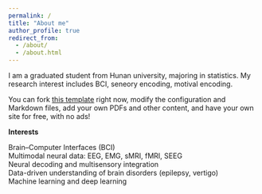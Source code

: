 ```yaml
---
permalink: /
title: "About me"
author_profile: true
redirect_from: 
  - /about/
  - /about.html
---
```


I am a graduated student from Hunan university, majoring in statistics. My research interest includes BCI, seneory encoding, motival encoding.

 You can fork [this template](https://github.com/academicpages/academicpages.github.io) right now, modify the configuration and Markdown files, add your own PDFs and other content, and have your own site for free, with no ads!




**Interests**

Brain–Computer Interfaces (BCI)  
Multimodal neural data: EEG, EMG, sMRI, fMRI, SEEG  
Neural decoding and multisensory integration  
Data-driven understanding of brain disorders (epilepsy, vertigo)  
Machine learning and deep learning
